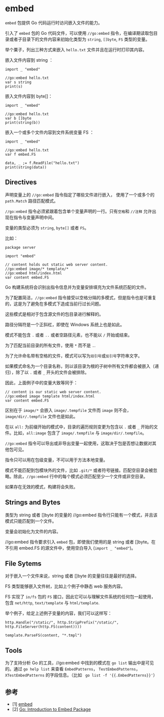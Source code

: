 # embed

`embed` 包提供 Go 代码运行时访问嵌入文件的能力。


引入了 `embed` 包的 Go 代码文件，可以使用 `//go:embed` 指令，在编译期读取包目录或者子目录下的文件内容来初始化类型为 `string`, `[]byte`, `FS` 类型的变量。

举个粟子，列出三种方式来嵌入 `hello.txt`  文件并且在运行时打印其内容。


嵌入文件内容到 string ：
```golang
import _ "embed"

//go:embed hello.txt
var s string
print(s)
```

嵌入文件内容到 byte[]：
```golang
import _ "embed"

//go:embed hello.txt
var b []byte
print(string(b))
```

嵌入一个或多个文件内容到文件系统变量 FS ：
```golang
import _ "embed"

//go:embed hello.txt
var f embed.FS

data, _ ;= f.ReadFile("hello.txt")
print(string(data))
```


## Directives

声明变量上的 `//go:embed` 指令指定了哪些文件进行嵌入， 使用了一个或多个的 `path.Match` 路径匹配模式。


`//go:embed` 指令必须紧跟着包含单个变量声明的一行。只有`空格`和 `//注释` 允许出现在指令与变量声明中间。

变量的类型必须为 `string`, `byte[]` 或者 `FS`。


比如：
```golang
package server

import "embed"

// content holds out static web server content.
//go:embed image/* template/*
//go:embed html/index.html
var content embed.FS
```

Go 构建系统将会识别出指令信息并为变量安排填充为文件系统匹配的文件。

为了配置简洁，`//go:embed` 指令接受以空格分隔的多模式，但是指令也是可重复的，这是为了避免在多模式下造成当前行过长问题。

这些模式是相对于包含源文件的包目录进行解释的。

路径分隔符是一个正斜杠，即使在 Windows 系统上也是如此。

模式不能包含 `.` 或者 `..` 或者空路径元素，也不能以 `/` 开始或结束。

为了匹配当前目录的所有文件，使用 `*` 而不是 `.`. 

为了允许命名带有空格的文件，模式可以写为`双引号`或`反引号`字符串文字。

如果模式命名为一个目录名称，则以该目录为根的子树中所有文件都会被嵌入（递归），除了以 `.` 或者 `_` 开头的文件会被排除。

因此，上面例子中的变量大致等同于：
```golang
// content is our static web server content.
//go:embed image template html/index.html
var content embed.FS
```

区别在于 `image/*` 会嵌入 `image/.tempfile` 文件而 `image` 则不会，`image/dir/.tempfile` 文件也是如此。


在以 `all:` 为前缀开始的模式中，目录的遍历规则变更为包含以 `.` 或者 `_` 开始的文件。比如，`all:image` 包含了 `image/.tempfile` 与 `image/dir/.tempfile`。

`//go:embed` 指令可以导出或非导出变量一起使用，这取决于包是否想让数据对其他包可见。

指令只可以用在包级变量，不可以用于方法本地变量。


模式不能匹配到包模块外的文件，比如 `.git/*` 或者符号链接。匹配空目录会被忽略。除此，`//go:embed` 行中的每个模式必须匹配至少一个文件或非空目录。

如果存在无效的模式，构建将会失败。


## Strings and Bytes

类型为 string 或者 []byte 的变量的 //go:embed 指令行只能有一个模式，并且该模式只能匹配到一个文件。

变量会初始化为文件的内容。

//go:embed 指令要求引入 `embed` 包，即使我们使用的是 string 或者 []byte。在不引用 embed.FS 的源文件中，使用空白导入 (`import _ "embed"`)。



## File Sytems

对于嵌入一个文件来说，string 或者 []byte 的变量往往是最好的选择。

FS 类型能够嵌入文件树，比如上个例子中静态 web 服务内容。

FS 实现了 `io/fs` 包的 `FS` 接口，因此它可以与理解文件系统的任何包一起使用，包含 `net/http`, `text/template` 与 `html/template`.

举个例子，给定上述例子变量的内容，我们可以这样写：
```golang
http.Handle("/static/", http.StripPrefix("/static/", http.FileServer(http.FS(content))))

template.ParseFS(content, "*.tmpl")
```


## Tools

为了支持分析 Go 的工具，//go:embed 中找到的模式在 `go list` 输出中是可见的。通过 `go help list` 来查看 `EmbedPatterns`， `TestEmbedPatterns`， `XTestEmbedPatterns` 的字段信息。（比如 ` go list -f '{{.EmbedPatterns}}'`）



## 参考

- [1] [embed](https://pkg.go.dev/embed)
- [2] [Go: Introduction to Embed Package](https://towardsdev.com/go-introduction-embed-package-a086c8e53753)